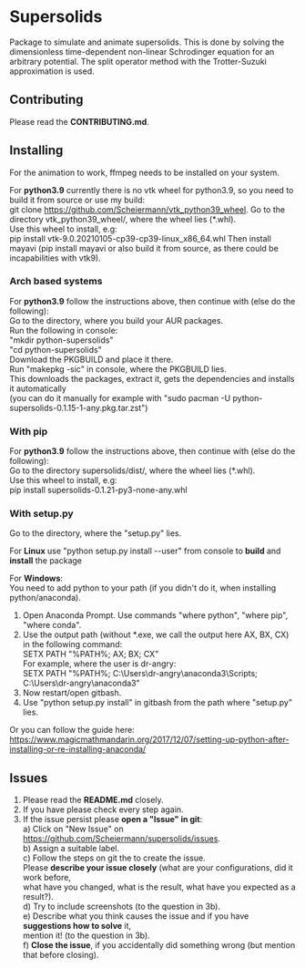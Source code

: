 # Supersolids  
 Package to simulate and animate supersolids. 
 This is done by solving the dimensionless time-dependent
 non-linear Schrodinger equation for an arbitrary potential.
 The split operator method with the Trotter-Suzuki approximation is used.

## Contributing  
Please read the **CONTRIBUTING.md**.  

## Installing 

For the animation to work, ffmpeg needs to be installed on your system.

For **python3.9** currently there is no vtk wheel for python3.9, so you need to build it from source or use my build:  
git clone https://github.com/Scheiermann/vtk_python39_wheel. Go to the directory vtk_python39_wheel/,
where the wheel lies (*.whl).  
Use this wheel to install, e.g:  
pip install vtk-9.0.20210105-cp39-cp39-linux_x86_64.whl
Then install mayavi (pip install mayavi or also build it from source, as there could be incapabilities with vtk9).  

### Arch based systems  
For **python3.9** follow the instructions above, then continue with (else do the following):  
Go to the directory, where you build your AUR packages.  
Run the following in console:  
"mkdir python-supersolids"  
"cd python-supersolids"  
Download the PKGBUILD and place it there.  
Run "makepkg -sic" in console, where the PKGBUILD lies.  
This downloads the packages, extract it, gets the dependencies and installs it automatically  
(you can do it manually for example with "sudo pacman -U python-supersolids-0.1.15-1-any.pkg.tar.zst")  

### With pip  
For **python3.9** follow the instructions above, then continue with (else do the following):  
Go to the directory supersolids/dist/, where the wheel lies (*.whl).  
Use this wheel to install, e.g:  
pip install supersolids-0.1.21-py3-none-any.whl  


### With setup.py  
Go to the directory, where the "setup.py" lies.  

For **Linux** use "python setup.py install --user" from console to **build** and **install** the package  

For **Windows**:  
You need to add python to your path (if you didn't do it, when installing python/anaconda).  
1. Open Anaconda Prompt. Use commands "where python", "where pip", "where conda".  
2. Use the output path (without *.exe, we call the output here AX, BX, CX) in the following command:  
   SETX PATH "%PATH%; AX; BX; CX"  
   For example, where the user is dr-angry:  
   SETX PATH "%PATH%; C:\Users\dr-angry\anaconda3\Scripts; C:\Users\dr-angry\anaconda3"  
3. Now restart/open gitbash.  
4. Use "python setup.py install" in gitbash from the path where "setup.py" lies.  

Or you can follow the guide here:  
https://www.magicmathmandarin.org/2017/12/07/setting-up-python-after-installing-or-re-installing-anaconda/  

## Issues  
1. Please read the **README.md** closely.  
2. If you have please check every step again.  
3. If the issue persist please **open a "Issue" in git**:  
a) Click on "New Issue" on https://github.com/Scheiermann/supersolids/issues.  
b) Assign a suitable label.  
c) Follow the steps on git the to create the issue.  
Please **describe your issue closely** (what are your configurations, did it work before,  
what have you changed, what is the result, what have you expected as a result?).  
d) Try to include screenshots (to the question in 3b).  
e) Describe what you think causes the issue and if you have **suggestions how to solve** it,  
mention it! (to the question in 3b).  
f) **Close the issue**, if you accidentally did something wrong (but mention that before closing).  
